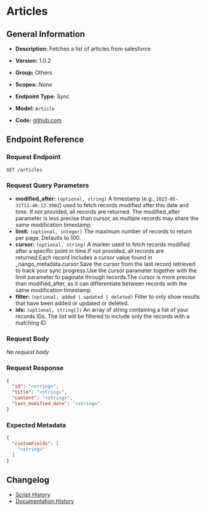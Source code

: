 <!-- BEGIN GENERATED CONTENT -->
# Articles

## General Information

- **Description:** Fetches a list of articles from salesforce

- **Version:** 1.0.2
- **Group:** Others
- **Scopes:** _None_
- **Endpoint Type:** Sync
- **Model:** `Article`
- **Code:** [github.com](https://github.com/NangoHQ/integration-templates/tree/main/integrations/salesforce/syncs/articles.ts)


## Endpoint Reference

### Request Endpoint

`GET /articles`

### Request Query Parameters

- **modified_after:** `(optional, string)` A timestamp (e.g., `2023-05-31T11:46:13.390Z`) used to fetch records modified after this date and time. If not provided, all records are returned. The modified_after parameter is less precise than cursor, as multiple records may share the same modification timestamp.
- **limit:** `(optional, integer)` The maximum number of records to return per page. Defaults to 100.
- **cursor:** `(optional, string)` A marker used to fetch records modified after a specific point in time.If not provided, all records are returned.Each record includes a cursor value found in _nango_metadata.cursor.Save the cursor from the last record retrieved to track your sync progress.Use the cursor parameter together with the limit parameter to paginate through records.The cursor is more precise than modified_after, as it can differentiate between records with the same modification timestamp.
- **filter:** `(optional, added | updated | deleted)` Filter to only show results that have been added or updated or deleted.
- **ids:** `(optional, string[])` An array of string containing a list of your records IDs. The list will be filtered to include only the records with a matching ID.

### Request Body

_No request body_

### Request Response

```json
{
  "id": "<string>",
  "title": "<string>",
  "content": "<string>",
  "last_modified_date": "<string>"
}
```

### Expected Metadata

```json
{
  "customFields": [
    "<string>"
  ]
}
```

## Changelog

- [Script History](https://github.com/NangoHQ/integration-templates/commits/main/integrations/salesforce/syncs/articles.ts)
- [Documentation History](https://github.com/NangoHQ/integration-templates/commits/main/integrations/salesforce/syncs/articles.md)

<!-- END  GENERATED CONTENT -->


